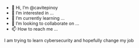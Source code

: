 - 👋 Hi, I’m @cavitepinoy
- 👀 I’m interested in ...
- 🌱 I’m currently learning ...
- 💞️ I’m looking to collaborate on ...
- 📫 How to reach me ...

<!---
cavitepinoy/cavitepinoy is a ✨ special ✨ repository because its `README.md` (this file) appears on your GitHub profile.
You can click the Preview link to take a look at your changes.
---> I am trying to learn cybersecurity and hopefully change my job

